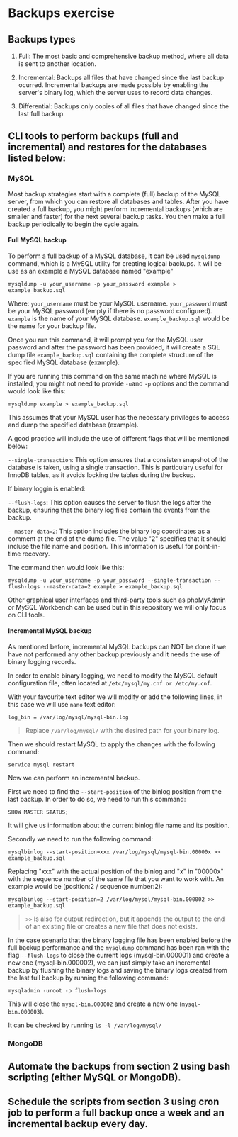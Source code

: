 # Backups exercise

## Backups types

1. Full: The most basic and comprehensive backup method, where all data is sent to another location.

2. Incremental: Backups all files that have changed since the last backup ocurred. Incremental backups are made possible by enabling the server's binary log, which the server uses to record data changes.

3. Differential: Backups only copies of all files that have changed since the last full backup.

## CLI tools to perform backups (full and incremental) and restores for the databases listed below:

### MySQL

Most backup strategies start with a complete (full) backup of the MySQL server, from which you can restore all databases and tables. After you have created a full backup, you might perform incremental backups (which are smaller and faster) for the next several backup tasks. You then make a full backup periodically to begin the cycle again.

#### Full MySQL backup

To perform a full backup of a MySQL database, it can be used `mysqldump` command, which is a MySQL utility for creating logical backups. It will be use as an example a MySQL database named "example"

```
mysqldump -u your_username -p your_password example > example_backup.sql
```

Where:
`your_username` must be your MySQL username.
`your_password` must be your MySQL password (empty if there is no password configured).
`example` is the name of your MySQL database.
`example_backup.sql` would be the name for your backup file.

Once you run this command, it will prompt you for the MySQL user password and after the password has been provided, it will create a SQL dump file `example_backup.sql` containing the complete structure of the specified MySQL database (example).

If you are running this command on the same machine where MySQL is installed, you might not need to provide `-u`and `-p` options and the command would look like this:

```
mysqldump example > example_backup.sql
```

This assumes that your MySQL user has the necessary privileges to access and dump the specified database (example).

A good practice will include the use of different flags that will be mentioned below:

`--single-transaction`: This option ensures that a consisten snapshot of the database is taken, using a single transaction. This is particulary useful for InnoDB tables, as it avoids locking the tables during the backup.

If binary loggin is enabled:

`--flush-logs`: This option causes the server to flush the logs after the backup, ensuring that the binary log files contain the events from the backup.

`--master-data=2`: This option includes the binary log coordinates as a comment at the end of the dump file. The value "2" specifies that it should incluse the file name and position. This information is useful for point-in-time recovery.

The command then would look like this:

```
mysqldump -u your_username -p your_password --single-transaction --flush-logs --master-data=2 example > example_backup.sql
```

Other graphical user interfaces and third-party tools such as phpMyAdmin or MySQL Workbench can be used but in this repository we will only focus on CLI tools.

#### Incremental MySQL backup

As mentioned before, incremental MySQL backups can NOT be done if we have not performed any other backup previously and it needs the use of binary logging records.

In order to enable binary logging, we need to modify the MySQL default configuration file, often located at `/etc/mysql/my.cnf or /etc/my.cnf`.

With your favourite text editor we will modify or add the following lines, in this case we will use `nano` text editor:

```
log_bin = /var/log/mysql/mysql-bin.log
```

> Replace `/var/log/mysql/` with the desired path for your binary log.

Then we should restart MySQL to apply the changes with the following command:

```
service mysql restart
```

Now we can perform an incremental backup.

First we need to find the `--start-position` of the binlog position from the last backup. In order to do so, we need to run this command:

```
SHOW MASTER STATUS;
```

It will give us information about the current binlog file name and its position.

Secondly we need to run the following command:

```
mysqlbinlog --start-position=xxx /var/log/mysql/mysql-bin.00000x >> example_backup.sql
```

Replacing "xxx" with the actual position of the binlog and "x" in "00000x" with the sequence number of the same file that you want to work with. An example would be (position:2 / sequence number:2):

```
mysqlbinlog --start-position=2 /var/log/mysql/mysql-bin.000002 >> example_backup.sql
```

> `>>` Is also for output redirection, but it appends the output to the  end of an existing file or creates a new file that does not exists.

In the case scenario that the binary logging file has been enabled before the full backup performance and the `mysqldump` command has been ran with the flag `--flush-logs` to close the current logs (mysql-bin.000001) and create a new one (mysql-bin.000002), we can just simply take an incremental backup by flushing the binary logs and saving the binary logs created from the last full backup by running the following command:

```
mysqladmin -uroot -p flush-logs
```

This will close the `mysql-bin.000002` and create a new one (`mysql-bin.000003`).

It can be checked by running `ls -l /var/log/mysql/`


### MongoDB

## Automate the backups from section 2 using bash scripting (either MySQL or MongoDB).

## Schedule the scripts from section 3 using cron job to perform a full backup once a week and an incremental backup every day.